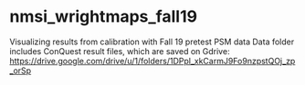 # nmsi_wrightmaps_fall19
Visualizing results from calibration with Fall 19 pretest PSM data
Data folder includes ConQuest result files, which are saved on Gdrive: https://drive.google.com/drive/u/1/folders/1DPpl_xkCarmJ9Fo9nzpstQOj_zp_orSp
